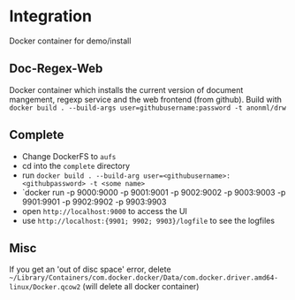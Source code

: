 # Integration
Docker container for demo/install

## Doc-Regex-Web
Docker container which installs the current version of document mangement, regexp service and the web frontend (from github).
Build with ``docker build . --build-args user=githubusername:password -t anonml/drw``

## Complete
* Change DockerFS to `aufs`
* cd into the `complete` directory
* run `docker build . --build-arg user=<githubusername>:<githubpassword> -t <some name>`
* `docker run -p 9000:9000 -p 9001:9001 -p 9002:9002 -p 9003:9003 -p 9901:9901 -p 9902:9902 -p 9903:9903
* open `http://localhost:9000` to access the UI
* use `http://localhost:{9901; 9902; 9903}/logfile` to see the logfiles


## Misc
If you get an 'out of disc space' error, delete ` ~/Library/Containers/com.docker.docker/Data/com.docker.driver.amd64-linux/Docker.qcow2` (will delete all docker container)
